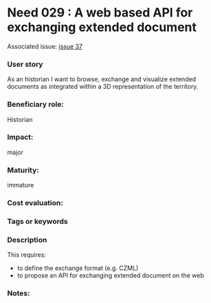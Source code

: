 # Need 029 : A web based API for exchanging extended document

Associated issue: [issue 37](https://github.com/MEPP-team/UD-SV/issues/37)

### User story
As an historian I want to browse, exchange and visualize extended documents as integrated within a 3D representation of the territory.

### Beneficiary role: 
Historian

### Impact: 
major

### Maturity:
immature

### Cost evaluation:

### Tags or keywords

### Description
This requires:
  * to define the exchange format (e.g. CZML)
  * to propose an API for exchanging extended document on the web 

### Notes:
